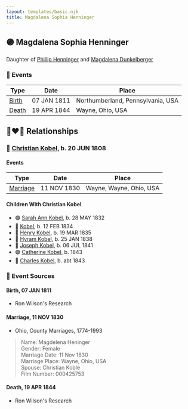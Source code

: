 ```yaml
---
layout: templates/basic.njk
title: Magdalena Sophia Henninger
---
```

## 🟣 Magdalena Sophia Henninger

Daughter of [Phillip Henninger](/people/6/69475448) and [Magdalena Dunkelberger](/people/9/94381550)

### 📆 Events

Type | Date | Place
------ | ------ | ------
[Birth](#event-c26f3a76-a59b-4f93-a071-226baee4f08c) | 07 JAN 1811 | Northumberland, Pennsylvania, USA
[Death](#event-1d486540-be21-44b3-8f64-729a4093e9d1) | 19 APR 1844 | Wayne, Ohio, USA

## 👩‍❤️‍👨 Relationships

### 🔵 [Christian Kobel](/people/1/17423128), b. 20 JUN 1808

#### Events

Type | Date | Place
------ | ------ | ------
[Marriage](#event-b12b2554-4da8-4204-a362-98c474fb5ea7) | 11 NOV 1830 | Wayne, Wayne, Ohio, USA
#### Children With Christian Kobel
* 🟣 [Sarah Ann Kobel](/people/4/45477428), b. 28 MAY 1832
* 🔵 [Kobel](/people/2/22427094), b. 12 FEB 1834
* 🔵 [Henry Kobel](/people/8/84112000), b. 19 MAR 1835
* 🔵 [Hyram Kobel](/people/3/34505322), b. 25 JAN 1838
* 🔵 [Joseph Kobel](/people/4/44694656), b. 06 JUL 1841
* 🟣 [Catherine Kobel](/people/7/73520945), b. 1843
* 🔵 [Charles Kobel](/people/1/10022372), b. abt 1843
### 📰 Event Sources

#### <a id="event-c26f3a76-a59b-4f93-a071-226baee4f08c"></a> Birth, 07 JAN 1811
* Ron Wilson's Research

#### <a id="event-b12b2554-4da8-4204-a362-98c474fb5ea7"></a> Marriage, 11 NOV 1830
* Ohio, County Marriages, 1774-1993
>   
  > Name: Magdelena Heninger  
  > Gender: Female  
  > Marriage Date: 11 Nov 1830  
  > Marriage Place: Wayne, Ohio, USA  
  > Spouse: Christian Koble  
  > Film Number: 000425753
#### <a id="event-1d486540-be21-44b3-8f64-729a4093e9d1"></a> Death, 19 APR 1844
* Ron Wilson's Research
